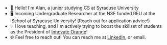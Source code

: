 - 👋 Hello! I'm Alan, a junior studying CS at Syracuse University
- 🖥️ Incoming Undergraduate Researcher at the NSF funded REU at the iSchool at Syracuse University! (Reach out for application advice!)
- 💡 I love teaching, and I'm actively trying to boost the skillset of students as the President of [Innovate Orange](https://github.com/innovateorange)!
- 🌐 Feel free to reach out! You can reach me at [LinkedIn](https://www.linkedin.com/in/alan-tom/), or email.

  
<!---
alantomw/alantomw is a ✨ special ✨ repository because its `README.md` (this file) appears on your GitHub profile.
You can click the Preview link to take a look at your changes.
--->
